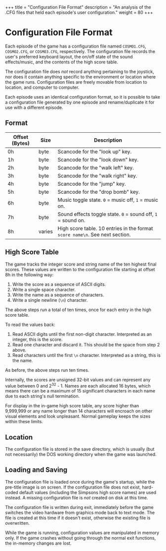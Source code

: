 +++
title = "Configuration File Format"
description = "An analysis of the .CFG files that held each episode's user configuration."
weight = 80
+++

# Configuration File Format

Each episode of the game has a configuration file named `COSMO1.CFG`, `COSMO2.CFG`, or `COSMO3.CFG`, respectively. The configuration file records the user's preferred keyboard layout, the on/off state of the sound effects/music, and the contents of the high score table.

The configuration file does *not* record anything pertaining to the joystick, nor does it contain anything specific to the environment or location where the game runs. Configuration files are freely movable from location to location, and computer to computer.

Each episode uses an identical configuration format, so it is possible to take a configuration file generated by one episode and rename/duplicate it for use with a different episode.

## Format

Offset (Bytes) | Size   | Description
---------------|--------|------------
0h             | byte   | Scancode for the "look up" key.
1h             | byte   | Scancode for the "look down" key.
2h             | byte   | Scancode for the "walk left" key.
3h             | byte   | Scancode for the "walk right" key.
4h             | byte   | Scancode for the "jump" key.
5h             | byte   | Scancode for the "drop bomb" key.
6h             | byte   | Music toggle state. `0` = music off, `1` = music on.
7h             | byte   | Sound effects toggle state. `0` = sound off, `1` = sound on.
8h             | varies | High score table. 10 entries in the format `score name\n`. See next section.

## High Score Table

The game tracks the integer score and string name of the ten highest final scores. These values are written to the configuration file starting at offset 8h in the following way:

1. Write the score as a sequence of ASCII digits.
2. Write a single space character.
3. Write the name as a sequence of characters.
4. Write a single newline (`\n`) character.

The above steps run a total of ten times, once for each entry in the high score table.

To read the values back:

1. Read ASCII digits until the first non-digit character. Interpreted as an integer, this is the score.
2. Read one character and discard it. This should be the space from step 2 above.
3. Read characters until the first `\n` character. Interpreted as a string, this is the name.

As before, the above steps run ten times.

Internally, the scores are unsigned 32-bit values and can represent any value between 0 and 2<sup>32</sup> - 1. Names are each allocated 16 bytes, which means there can be a maximum of 15 significant characters in each name due to each string's null termination.

For display in the in-game high score table, any score higher than 9,999,999 or any name longer than 14 characters will encroach on other visual elements and look unpleasant. Normal gameplay keeps the sizes within these limits.

## Location

The configuration file is stored in the save directory, which is usually (but not necessarily) the DOS working directory when the game was launched.

## Loading and Saving

The configuration file is loaded once during the game's startup, while the pre-title image is on screen. If the configuration file does not exist, hard-coded default values (including the Simpsons high score names) are used instead. A missing configuration file is *not* created on disk at this time.

The configuration file is written during exit, immediately before the game switches the video hardware from graphics mode back to text mode. The file is created at this time if it doesn't exist, otherwise the existing file is overwritten.

While the game is running, configuration values are manipulated in memory only. If the game crashes without going through the normal exit functions, the in-memory changes are lost.
